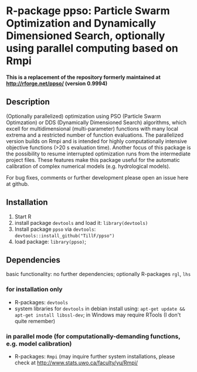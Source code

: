 R-package ppso: Particle Swarm Optimization and Dynamically Dimensioned Search, optionally using parallel computing based on Rmpi
======================================================================

**This is a replacement of the repository formerly maintained at http://rforge.net/ppso/ (version 0.9994)**

## Description
(Optionally parallelized) optimization using PSO (Particle Swarm Optimzation) or DDS (Dynamically Dimensioned Search) algorithms, which excell for multidimensional (multi-parameter) functions with many local extrema and a restricted number of function evaluations.
The parallelized version builds on Rmpi and is intended for highly computationally intensive objective functions (>20 s evaluation time).
Another focus of this package is the possibility to resume interrupted optimization runs from the intermediate project files.
These features make this package useful for the automatic calibration of complex numerical models (e.g. hydrological models). 

For bug fixes, comments or further development please open an issue here at github.

## Installation

1. Start R
2. install package `devtools` and load it: `library(devtools)`
3. Install package `ppso` via `devtools`: 
`devtools::install_github("TillF/ppso")`
4. load package: 
`library(ppso)`;

## Dependencies
basic functionality: no further dependencies; optionally R-packages `rgl`, `lhs`
### for installation only
* R-packages: `devtools`
* system libraries for `devtools`
in debian install using: 
`apt-get update && apt-get install libssl-dev`;
in Windows may require RTools (I don't quite remember)
### in parallel mode (for computationally-demanding functions, e.g. model calibration)
* R-packages: `Rmpi` (may inquire further system installations, please check at http://www.stats.uwo.ca/faculty/yu/Rmpi/



